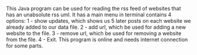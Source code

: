 This Java program can be used for reading the rss feed of websites that has an unabsolute rss uml.
It has a main menu in terminal contains 4 options:
1 - show updates, which shows us 5 later posts on each website we already added to our data file.
2 - add url, which be used for adding a new website to the file.
3 - remove url, which be used for removing a website from the file.
4 - Exit.
This program is online and needs internet connection for some parts.
